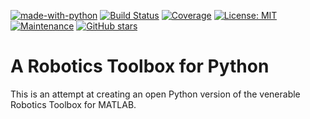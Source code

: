 [![made-with-python](https://img.shields.io/badge/Made%20with-Python-1f425f.svg)](https://www.python.org/)
[![Build Status](https://github.com/petercorke/robotics-toolbox-python/workflows/build/badge.svg?branch=master)](https://github.com/petercorke/robotics-toolbox-python/actions?query=workflow%3Abuild)
[![Coverage](https://codecov.io/gh/petercorke/spatialmath-python/branch/master/graph/badge.svg)](https://codecov.io/gh/petercorke/robotics-toolbox-python)
[![License: MIT](https://img.shields.io/badge/License-MIT-yellow.svg)](https://opensource.org/licenses/MIT)
[![Maintenance](https://img.shields.io/badge/Maintained%3F-yes-green.svg)](https://GitHub.com/petercorke/robotics-toolbox-python/graphs/commit-activity)
[![GitHub stars](https://img.shields.io/github/stars/petercorke/robotics-toolbox-python.svg?style=social&label=Star&maxAge=2592000)](https://GitHub.com/petercorke/spatialmath-python/stargazers/)

# A Robotics Toolbox for Python

This is an attempt at creating an open Python version of the venerable Robotics Toolbox for MATLAB.
